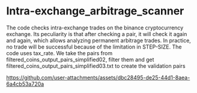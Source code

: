 # Intra-exchange_arbitrage_scanner
The code checks intra-exchange trades on the binance cryptocurrency exchange. Its peculiarity is that after checking a pair, it will check it again and again, which allows analyzing permanent arbitrage trades. 
In practice, no trade will be successful because of the limitation in STEP-SIZE. The code uses tax_rate. We take the pairs from filtered_coins_output_pairs_simplified02, filter them and get filtered_coins_output_pairs_simplified03.txt to create the validation pairs 


https://github.com/user-attachments/assets/dbc28495-de25-44d1-8aea-6a4cb53a720a
